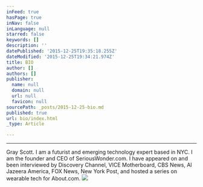 ```yaml
---
inFeed: true
hasPage: true
inNav: false
inLanguage: null
starred: false
keywords: []
description: ''
datePublished: '2015-12-25T19:35:18.255Z'
dateModified: '2015-12-25T19:34:21.974Z'
title: BIO
author: []
authors: []
publisher:
  name: null
  domain: null
  url: null
  favicon: null
sourcePath: _posts/2015-12-25-bio.md
published: true
url: bio/index.html
_type: Article

---
```

****

Gray Scott. I am a futurist and emerging technology expert based in NYC. I am the founder and CEO of SeriousWonder.com. I have appeared on and been interviewed by Discovery Channel, VICE Motherboard, CBS News, Al Jazeera America, FOX News, New York Post, and hosted a series on wearable tech for About.com. ![](https://the-grid-user-content.s3-us-west-2.amazonaws.com/33fa9306-d766-458a-9dd3-a9912639ef6c.jpg)